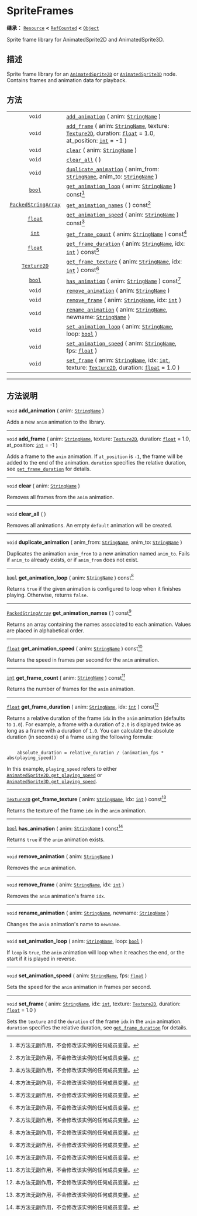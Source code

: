 <!-- ⚠ 请勿编辑本文件 ⚠ -->
<!-- 本文档使用脚本从 WeDot 引擎源码仓库生成。 -->
<!-- 生成脚本：https://github.com/WeDot-Engine/WeDot/tree/master/doc/tools/make_md.py； -->
<!-- 原文件：https://github.com/WeDot-Engine/WeDot/tree/master/doc/classes/SpriteFrames.xml。 -->

<div id="_class_spriteframes"></div>

# SpriteFrames

**继承：** [`Resource`](class_resource.md) **<** [`RefCounted`](class_refcounted.md) **<** [`Object`](class_object.md)

Sprite frame library for AnimatedSprite2D and AnimatedSprite3D.

## 描述

Sprite frame library for an [`AnimatedSprite2D`](class_animatedsprite2d.md) or [`AnimatedSprite3D`](class_animatedsprite3d.md) node. Contains frames and animation data for playback.

## 方法

|||
|:-:|:--|
| `void`                                            | [`add_animation`](class_spriteframes.md#class_spriteframes_method_add_animation) ( anim: [`StringName`](class_stringname.md) )                                                                                                                         |
| `void`                                            | [`add_frame`](class_spriteframes.md#class_spriteframes_method_add_frame) ( anim: [`StringName`](class_stringname.md), texture: [`Texture2D`](class_texture2d.md), duration: [`float`](class_float.md) = 1.0, at_position: [`int`](class_int.md) = -1 ) |
| `void`                                            | [`clear`](class_spriteframes.md#class_spriteframes_method_clear) ( anim: [`StringName`](class_stringname.md) )                                                                                                                                         |
| `void`                                            | [`clear_all`](class_spriteframes.md#class_spriteframes_method_clear_all) ( )                                                                                                                                                                           |
| `void`                                            | [`duplicate_animation`](class_spriteframes.md#class_spriteframes_method_duplicate_animation) ( anim_from: [`StringName`](class_stringname.md), anim_to: [`StringName`](class_stringname.md) )                                                          |
| [`bool`](class_bool.md)                           | [`get_animation_loop`](class_spriteframes.md#class_spriteframes_method_get_animation_loop) ( anim: [`StringName`](class_stringname.md) ) const[^const]                                                                                                 |
| [`PackedStringArray`](class_packedstringarray.md) | [`get_animation_names`](class_spriteframes.md#class_spriteframes_method_get_animation_names) ( ) const[^const]                                                                                                                                         |
| [`float`](class_float.md)                         | [`get_animation_speed`](class_spriteframes.md#class_spriteframes_method_get_animation_speed) ( anim: [`StringName`](class_stringname.md) ) const[^const]                                                                                               |
| [`int`](class_int.md)                             | [`get_frame_count`](class_spriteframes.md#class_spriteframes_method_get_frame_count) ( anim: [`StringName`](class_stringname.md) ) const[^const]                                                                                                       |
| [`float`](class_float.md)                         | [`get_frame_duration`](class_spriteframes.md#class_spriteframes_method_get_frame_duration) ( anim: [`StringName`](class_stringname.md), idx: [`int`](class_int.md) ) const[^const]                                                                     |
| [`Texture2D`](class_texture2d.md)                 | [`get_frame_texture`](class_spriteframes.md#class_spriteframes_method_get_frame_texture) ( anim: [`StringName`](class_stringname.md), idx: [`int`](class_int.md) ) const[^const]                                                                       |
| [`bool`](class_bool.md)                           | [`has_animation`](class_spriteframes.md#class_spriteframes_method_has_animation) ( anim: [`StringName`](class_stringname.md) ) const[^const]                                                                                                           |
| `void`                                            | [`remove_animation`](class_spriteframes.md#class_spriteframes_method_remove_animation) ( anim: [`StringName`](class_stringname.md) )                                                                                                                   |
| `void`                                            | [`remove_frame`](class_spriteframes.md#class_spriteframes_method_remove_frame) ( anim: [`StringName`](class_stringname.md), idx: [`int`](class_int.md) )                                                                                               |
| `void`                                            | [`rename_animation`](class_spriteframes.md#class_spriteframes_method_rename_animation) ( anim: [`StringName`](class_stringname.md), newname: [`StringName`](class_stringname.md) )                                                                     |
| `void`                                            | [`set_animation_loop`](class_spriteframes.md#class_spriteframes_method_set_animation_loop) ( anim: [`StringName`](class_stringname.md), loop: [`bool`](class_bool.md) )                                                                                |
| `void`                                            | [`set_animation_speed`](class_spriteframes.md#class_spriteframes_method_set_animation_speed) ( anim: [`StringName`](class_stringname.md), fps: [`float`](class_float.md) )                                                                             |
| `void`                                            | [`set_frame`](class_spriteframes.md#class_spriteframes_method_set_frame) ( anim: [`StringName`](class_stringname.md), idx: [`int`](class_int.md), texture: [`Texture2D`](class_texture2d.md), duration: [`float`](class_float.md) = 1.0 )              |

<!-- rst-class:: classref-section-separator -->

---

## 方法说明

<div id="_class_spriteframes_method_add_animation"></div>

`void` **add_animation** ( anim: [`StringName`](class_stringname.md) )<div id="class_spriteframes_method_add_animation"></div>

Adds a new `anim` animation to the library.

<!-- rst-class:: classref-item-separator -->

---

<div id="_class_spriteframes_method_add_frame"></div>

`void` **add_frame** ( anim: [`StringName`](class_stringname.md), texture: [`Texture2D`](class_texture2d.md), duration: [`float`](class_float.md) = 1.0, at_position: [`int`](class_int.md) = -1 )<div id="class_spriteframes_method_add_frame"></div>

Adds a frame to the `anim` animation. If `at_position` is `-1`, the frame will be added to the end of the animation. `duration` specifies the relative duration, see [`get_frame_duration`](class_spriteframes.md#class_spriteframes_method_get_frame_duration) for details.

<!-- rst-class:: classref-item-separator -->

---

<div id="_class_spriteframes_method_clear"></div>

`void` **clear** ( anim: [`StringName`](class_stringname.md) )<div id="class_spriteframes_method_clear"></div>

Removes all frames from the `anim` animation.

<!-- rst-class:: classref-item-separator -->

---

<div id="_class_spriteframes_method_clear_all"></div>

`void` **clear_all** ( )<div id="class_spriteframes_method_clear_all"></div>

Removes all animations. An empty `default` animation will be created.

<!-- rst-class:: classref-item-separator -->

---

<div id="_class_spriteframes_method_duplicate_animation"></div>

`void` **duplicate_animation** ( anim_from: [`StringName`](class_stringname.md), anim_to: [`StringName`](class_stringname.md) )<div id="class_spriteframes_method_duplicate_animation"></div>

Duplicates the animation `anim_from` to a new animation named `anim_to`. Fails if `anim_to` already exists, or if `anim_from` does not exist.

<!-- rst-class:: classref-item-separator -->

---

<div id="_class_spriteframes_method_get_animation_loop"></div>

[`bool`](class_bool.md) **get_animation_loop** ( anim: [`StringName`](class_stringname.md) ) const[^const]<div id="class_spriteframes_method_get_animation_loop"></div>

Returns `true` if the given animation is configured to loop when it finishes playing. Otherwise, returns `false`.

<!-- rst-class:: classref-item-separator -->

---

<div id="_class_spriteframes_method_get_animation_names"></div>

[`PackedStringArray`](class_packedstringarray.md) **get_animation_names** ( ) const[^const]<div id="class_spriteframes_method_get_animation_names"></div>

Returns an array containing the names associated to each animation. Values are placed in alphabetical order.

<!-- rst-class:: classref-item-separator -->

---

<div id="_class_spriteframes_method_get_animation_speed"></div>

[`float`](class_float.md) **get_animation_speed** ( anim: [`StringName`](class_stringname.md) ) const[^const]<div id="class_spriteframes_method_get_animation_speed"></div>

Returns the speed in frames per second for the `anim` animation.

<!-- rst-class:: classref-item-separator -->

---

<div id="_class_spriteframes_method_get_frame_count"></div>

[`int`](class_int.md) **get_frame_count** ( anim: [`StringName`](class_stringname.md) ) const[^const]<div id="class_spriteframes_method_get_frame_count"></div>

Returns the number of frames for the `anim` animation.

<!-- rst-class:: classref-item-separator -->

---

<div id="_class_spriteframes_method_get_frame_duration"></div>

[`float`](class_float.md) **get_frame_duration** ( anim: [`StringName`](class_stringname.md), idx: [`int`](class_int.md) ) const[^const]<div id="class_spriteframes_method_get_frame_duration"></div>

Returns a relative duration of the frame `idx` in the `anim` animation (defaults to `1.0`). For example, a frame with a duration of `2.0` is displayed twice as long as a frame with a duration of `1.0`. You can calculate the absolute duration (in seconds) of a frame using the following formula:

```

    absolute_duration = relative_duration / (animation_fps * abs(playing_speed))
```

In this example, `playing_speed` refers to either [`AnimatedSprite2D.get_playing_speed`](class_animatedsprite2d.md#class_animatedsprite2d_method_get_playing_speed) or [`AnimatedSprite3D.get_playing_speed`](class_animatedsprite3d.md#class_animatedsprite3d_method_get_playing_speed).



<!-- rst-class:: classref-item-separator -->

---

<div id="_class_spriteframes_method_get_frame_texture"></div>

[`Texture2D`](class_texture2d.md) **get_frame_texture** ( anim: [`StringName`](class_stringname.md), idx: [`int`](class_int.md) ) const[^const]<div id="class_spriteframes_method_get_frame_texture"></div>

Returns the texture of the frame `idx` in the `anim` animation.

<!-- rst-class:: classref-item-separator -->

---

<div id="_class_spriteframes_method_has_animation"></div>

[`bool`](class_bool.md) **has_animation** ( anim: [`StringName`](class_stringname.md) ) const[^const]<div id="class_spriteframes_method_has_animation"></div>

Returns `true` if the `anim` animation exists.

<!-- rst-class:: classref-item-separator -->

---

<div id="_class_spriteframes_method_remove_animation"></div>

`void` **remove_animation** ( anim: [`StringName`](class_stringname.md) )<div id="class_spriteframes_method_remove_animation"></div>

Removes the `anim` animation.

<!-- rst-class:: classref-item-separator -->

---

<div id="_class_spriteframes_method_remove_frame"></div>

`void` **remove_frame** ( anim: [`StringName`](class_stringname.md), idx: [`int`](class_int.md) )<div id="class_spriteframes_method_remove_frame"></div>

Removes the `anim` animation's frame `idx`.

<!-- rst-class:: classref-item-separator -->

---

<div id="_class_spriteframes_method_rename_animation"></div>

`void` **rename_animation** ( anim: [`StringName`](class_stringname.md), newname: [`StringName`](class_stringname.md) )<div id="class_spriteframes_method_rename_animation"></div>

Changes the `anim` animation's name to `newname`.

<!-- rst-class:: classref-item-separator -->

---

<div id="_class_spriteframes_method_set_animation_loop"></div>

`void` **set_animation_loop** ( anim: [`StringName`](class_stringname.md), loop: [`bool`](class_bool.md) )<div id="class_spriteframes_method_set_animation_loop"></div>

If `loop` is `true`, the `anim` animation will loop when it reaches the end, or the start if it is played in reverse.

<!-- rst-class:: classref-item-separator -->

---

<div id="_class_spriteframes_method_set_animation_speed"></div>

`void` **set_animation_speed** ( anim: [`StringName`](class_stringname.md), fps: [`float`](class_float.md) )<div id="class_spriteframes_method_set_animation_speed"></div>

Sets the speed for the `anim` animation in frames per second.

<!-- rst-class:: classref-item-separator -->

---

<div id="_class_spriteframes_method_set_frame"></div>

`void` **set_frame** ( anim: [`StringName`](class_stringname.md), idx: [`int`](class_int.md), texture: [`Texture2D`](class_texture2d.md), duration: [`float`](class_float.md) = 1.0 )<div id="class_spriteframes_method_set_frame"></div>

Sets the `texture` and the `duration` of the frame `idx` in the `anim` animation. `duration` specifies the relative duration, see [`get_frame_duration`](class_spriteframes.md#class_spriteframes_method_get_frame_duration) for details.

[^virtual]: 本方法通常需要用户覆盖才能生效。
[^const]: 本方法无副作用，不会修改该实例的任何成员变量。
[^vararg]: 本方法除了能接受在此处描述的参数外，还能够继续接受任意数量的参数。
[^constructor]: 本方法用于构造某个类型。
[^static]: 调用本方法无需实例，可直接使用类名进行调用。
[^operator]: 本方法描述的是使用本类型作为左操作数的有效运算符。
[^bitfield]: 这个值是由下列位标志构成位掩码的整数。
[^void]: 无返回值。
